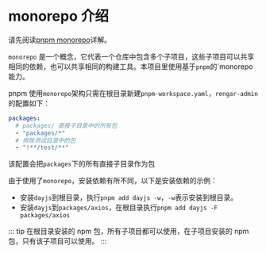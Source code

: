 # monorepo 介绍

请先阅读[pnpm monorepo](https://pnpm.io/zh/workspaces)详解。

`monorepo` 是一个概念，它代表一个仓库中包含多个子项目，这些子项目可以共享相同的依赖，也可以共享相同的构建工具。本项目里使用基于`pnpm`的`monorepo 能力。

pnpm 使用`monorepo`架构只需在根目录新建`pnpm-workspace.yaml`，`rengar-admin`的配置如下：

```yaml
packages:
  # packages/ 直接子目录中的所有包
  - "packages/*"
  # 排除测试目录中的包
  - "!**/test/**"
```

该配置会把`packages`下的所有直接子目录作为包

由于使用了`monorepo`，安装依赖有所不同，以下是安装依赖的示例：

- 安装`dayjs`到根目录，执行`pnpm add dayjs -w`，`-w`表示安装到根目录。
- 安装`dayjs`到`packages/axios`，在根目录执行`pnpm add dayjs -F packages/axios`

::: tip
在根目录安装的 npm 包，所有子项目都可以使用，在子项目安装的 npm 包，只有该子项目可以使用。
:::
